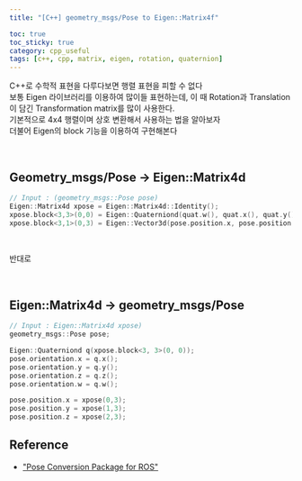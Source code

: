 ```yaml
---
title: "[C++] geometry_msgs/Pose to Eigen::Matrix4f"

toc: true
toc_sticky: true
category: cpp_useful
tags: [c++, cpp, matrix, eigen, rotation, quaternion]
---
```


C++로 수학적 표현을 다루다보면 행렬 표현을 피할 수 없다 <br/>
보통 Eigen 라이브러리를 이용하여 많이들 표현하는데, 이 때 Rotation과 Translation이 담긴 Transformation matrix를 많이 사용한다. <br/>
기본적으로 4x4 행렬이며 상호 변환해서 사용하는 법을 알아보자 <br/>
더불어 Eigen의 block 기능을 이용하여 구현해본다 <br/>

<br/>

## Geometry_msgs/Pose -> Eigen::Matrix4d

~~~c++
// Input : (geometry_msgs::Pose pose)
Eigen::Matrix4d xpose = Eigen::Matrix4d::Identity();
xpose.block<3,3>(0,0) = Eigen::Quaterniond(quat.w(), quat.x(), quat.y(), quat.z()).normalized().toRotationMatrix();
xpose.block<3,1>(0,3) = Eigen::Vector3d(pose.position.x, pose.position.y, pose.position.z);
~~~

<br/>

반대로 <br/>

<br/>

## Eigen::Matrix4d -> geometry_msgs/Pose

~~~c++
// Input : Eigen::Matrix4d xpose)
geometry_msgs::Pose pose;

Eigen::Quaterniond q(xpose.block<3, 3>(0, 0));
pose.orientation.x = q.x();
pose.orientation.y = q.y();
pose.orientation.z = q.z();
pose.orientation.w = q.w();

pose.position.x = xpose(0,3);
pose.position.y = xpose(1,3);
pose.position.z = xpose(2,3);
~~~

## Reference
* ["Pose Conversion Package for ROS"](https://github.com/LimHyungTae/Eigen_for_Robotics)